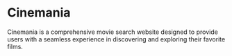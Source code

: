 # Cinemania
Cinemania is a comprehensive movie search website designed to provide users with a seamless experience in discovering and exploring their favorite films.
